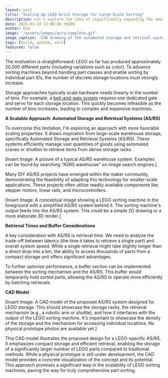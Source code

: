 ```yaml
---
layout: post
title: "Scaling Up LEGO Brick Storage for Large-Scale Sorting"
description: Let's explore the idea of significantly expanding the amount of sorted storage bins - to 100, 200, or potentially thousands of bins.
date: 2025-01-18 12:00:00 +0100
author: bsm
image: '/assets/images/asrs/complete.gif'
image_caption: 'CAD drawing of the automated storage and retrival system'
tags: [build, update, asrs]
featured: false
---
```

The motivation is straightforward: LEGO so far has produced approximately 20,000 different parts (including variations such as color). To advance sorting machines beyond handling part classes and enable sorting by individual part IDs, the number of discrete storage locations must strongly increase.

Storage approaches typically scale hardware needs linearly in the number of bins. For example, a <a href="/survey/Exploring-LEGO-Sorting-Machines-A-Survey-of-Designs/#stage-4--sorted-storage">belt-and-gate system</a> requires one dedicated gate and servo for each storage location. This quickly becomes infeasible as the number of bins increases, leading to complex and expensive machines.

**A Scalable Approach: Automated Storage and Retrieval Systems (AS/RS)**

To overcome this limitation, I'm exploring an approach with more favorable scaling properties. It draws inspiration from large-scale warehouse storage, specifically Automated Storage and Retrieval Systems (AS/RS). These systems efficiently manage vast quantities of goods using automated cranes or shuttles to retrieve items from dense storage racks.

[Insert Image: A picture of a typical AS/RS warehouse system. Examples can be found by searching "ASRS warehouse" on image search engines.]

Many DIY AS/RS projects have emerged within the maker community, demonstrating the feasibility of adapting this technology for smaller-scale applications. These projects often utilize readily available components like stepper motors, linear rails, and microcontrollers.

[Insert Image: A conceptual image showing a LEGO sorting machine in the foreground with a simplified AS/RS system behind it. The sorting machine's output feeds into the AS/RS system. This could be a simple 2D drawing or a more elaborate 3D render.]

**Retrieval Times and Buffer Considerations**

A key consideration with AS/RS is retrieval time. We need to analyze the trade-off between latency (the time it takes to retrieve a single part) and overall system speed. While a single retrieval might take slightly longer than a direct drop into a bin, the ability to access thousands of parts from a compact storage unit offers significant advantages.

To further optimize performance, a buffer section can be implemented between the sorting mechanism and the AS/RS. This buffer would temporarily hold sorted parts, allowing the AS/RS to operate more efficiently by batching retrievals.

**CAD Model**

[Insert Image: A CAD model of the proposed AS/RS system designed for LEGO storage. This should showcase the storage racks, the retrieval mechanism (e.g., a robotic arm or shuttle), and how it interfaces with the output of the LEGO sorting machine. It's important to showcase the density of the storage and the mechanism for accessing individual locations. No physical prototype photos are available yet.]

This CAD model illustrates the proposed design for a LEGO-specific AS/RS. It emphasizes compact storage and efficient retrieval, enabling the storage of a significantly larger number of LEGO parts compared to traditional methods. While a physical prototype is still under development, the CAD model provides a concrete visualization of the concept and its potential. This approach promises a significant leap in the scalability of LEGO sorting machines, paving the way for truly comprehensive part sorting.
